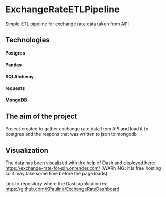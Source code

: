 # ExchangeRateETLPipeline
Simple ETL pipeline for exchange rate data taken from API

## Technologies
#### Postgres
#### Pandas
#### SQLAlchemy
#### requests
#### MongoDB

## The aim of the project
Project created to gather exchange rate data from API and load it to postgres and the respons that was written to json to mongodb

## Visualization
The data has been visualized with the help of Dash and deployed here: https://exchange-rate-for-pln.onrender.com/
(WARNING: it is free hosting so it may take some time before the page loads)

Link to repository where the Dash application is: https://github.com/KPaulina/ExchangeRateDashboard
